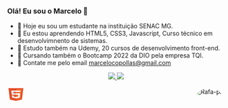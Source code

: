 ### Olá! Eu sou o Marcelo 👋

- 🔭 Hoje eu sou um estudante na instituição SENAC MG.
- 🌱 Eu estou aprendendo HTML5, CSS3, Javascript, Curso técnico em desenvolvimnento de sistemas.
- 👯 Estudo também na Udemy, 20 cursos de desenvolvimento front-end.
- 🤔 Cursando também o Bootcamp 2022 da DIO pela empresa TQI.
- 💬 Contate me pelo email marcelocopollas@gmail.com

<div align="center">
  <a href="https://github.com/MarceloAnderson1">
  <img height="180em" src="https://github-readme-stats.vercel.app/api?username=MarceloAnderson1&show_icons=false&theme=dracula&include_all_commits=true&count_private=true"/>
  <img height="180em" src="https://github-readme-stats.vercel.app/api/top-langs/?username=MarceloAnderson1&layout=compact&langs_count=7&theme=dracula"/>
</div>
<div style="display: inline_block"><br>
 
  <img align="center" alt="Rafa-HTML" height="30" width="40" src="https://raw.githubusercontent.com/devicons/devicon/master/icons/html5/html5-original.svg">
  
  <img align="right" alt="Rafa-pic" height="150" style="border-radius:50px;" src="https://media.discordapp.net/attachments/639956127056134178/890373478988013628/Publicacoes_Instagram_1_1.png?width=676&height=676">
</div>
  
  


  
